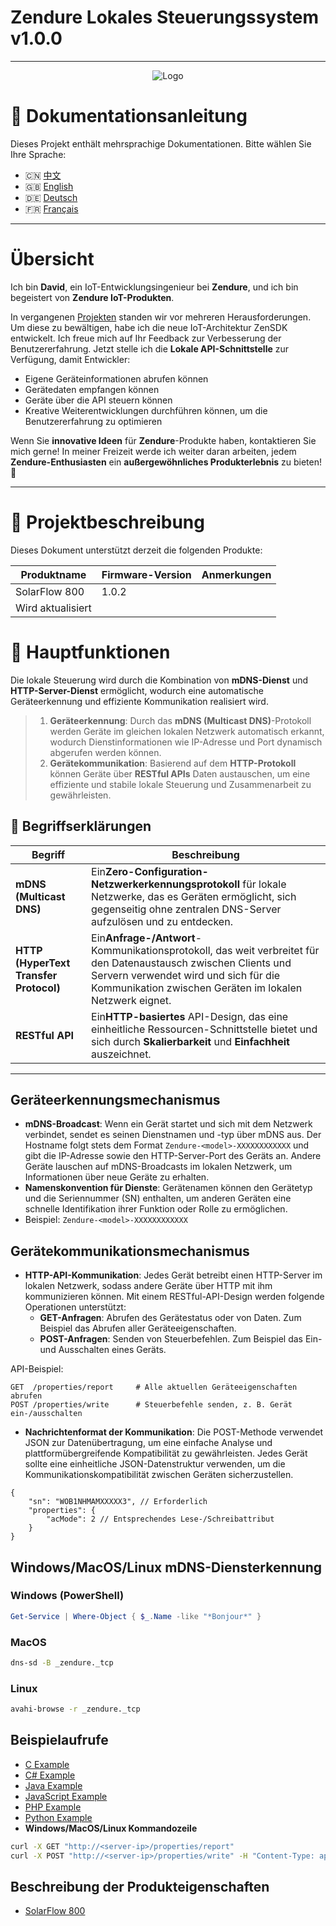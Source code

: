 # Zendure Lokales Steuerungssystem v1.0.0

---

<p align="center">
  <img src="https://zendure.com/cdn/shop/files/zendure-logo-infinity-charge_240x.png?v=1717728038" alt="Logo">
</p>

# 📖 Dokumentationsanleitung

Dieses Projekt enthält mehrsprachige Dokumentationen. Bitte wählen Sie Ihre Sprache:

* 🇨🇳 [中文](./zh.md)
* 🇬🇧 [English](../README.md)
* 🇩🇪 [Deutsch](./de.md)
* 🇫🇷 [Français](./fr.md)

---

# Übersicht

Ich bin **David**, ein IoT-Entwicklungsingenieur bei **Zendure**, und ich bin begeistert von **Zendure IoT-Produkten**.

In vergangenen [Projekten](https://github.com/Zendure/developer-device-data-report) standen wir vor mehreren Herausforderungen. Um diese zu bewältigen, habe ich die neue IoT-Architektur ZenSDK entwickelt. Ich freue mich auf Ihr Feedback zur Verbesserung der Benutzererfahrung. Jetzt stelle ich die **Lokale API-Schnittstelle** zur Verfügung, damit Entwickler:

* Eigene Geräteinformationen abrufen können
* Gerätedaten empfangen können
* Geräte über die API steuern können
* Kreative Weiterentwicklungen durchführen können, um die Benutzererfahrung zu optimieren

Wenn Sie **innovative Ideen** für **Zendure**-Produkte haben, kontaktieren Sie mich gerne! In meiner Freizeit werde ich weiter daran arbeiten, jedem **Zendure-Enthusiasten** ein **außergewöhnliches Produkterlebnis** zu bieten! 🚀

---

# 📌 Projektbeschreibung

Dieses Dokument unterstützt derzeit die folgenden Produkte:

| Produktname       | Firmware-Version | Anmerkungen |
| ----------------- | ---------------- | ----------- |
| SolarFlow 800     | 1.0.2            |             |
| Wird aktualisiert |                  |             |

# **🚀 Hauptfunktionen**

Die lokale Steuerung wird durch die Kombination von **mDNS-Dienst** und **HTTP-Server-Dienst** ermöglicht, wodurch eine automatische Geräteerkennung und effiziente Kommunikation realisiert wird.

> 1. **Geräteerkennung**: Durch das **mDNS (Multicast DNS)**-Protokoll werden Geräte im gleichen lokalen Netzwerk automatisch erkannt, wodurch Dienstinformationen wie IP-Adresse und Port dynamisch abgerufen werden können.
> 2. **Gerätekommunikation**: Basierend auf dem **HTTP-Protokoll** können Geräte über **RESTful APIs** Daten austauschen, um eine effiziente und stabile lokale Steuerung und Zusammenarbeit zu gewährleisten.

## **📖 Begriffserklärungen**

| Begriff                                      | Beschreibung                                                                                                                                                                                                                 |
| -------------------------------------------- | ---------------------------------------------------------------------------------------------------------------------------------------------------------------------------------------------------------------------------- |
| **mDNS (Multicast DNS)**               | Ein**Zero-Configuration-Netzwerkerkennungsprotokoll** für lokale Netzwerke, das es Geräten ermöglicht, sich gegenseitig ohne zentralen DNS-Server aufzulösen und zu entdecken.                                     |
| **HTTP (HyperText Transfer Protocol)** | Ein**Anfrage-/Antwort**-Kommunikationsprotokoll, das weit verbreitet für den Datenaustausch zwischen Clients und Servern verwendet wird und sich für die Kommunikation zwischen Geräten im lokalen Netzwerk eignet. |
| **RESTful API**                        | Ein**HTTP-basiertes** API-Design, das eine einheitliche Ressourcen-Schnittstelle bietet und sich durch **Skalierbarkeit** und **Einfachheit** auszeichnet.                                                 |

---

## **Geräteerkennungsmechanismus**

* **mDNS-Broadcast**: Wenn ein Gerät startet und sich mit dem Netzwerk verbindet, sendet es seinen Dienstnamen und -typ über mDNS aus. Der Hostname folgt stets dem Format `Zendure-<model>-XXXXXXXXXXXX` und gibt die IP-Adresse sowie den HTTP-Server-Port des Geräts an. Andere Geräte lauschen auf mDNS-Broadcasts im lokalen Netzwerk, um Informationen über neue Geräte zu erhalten.
* **Namenskonvention für Dienste**: Gerätenamen können den Gerätetyp und die Seriennummer (SN) enthalten, um anderen Geräten eine schnelle Identifikation ihrer Funktion oder Rolle zu ermöglichen.
* Beispiel: `Zendure-<model>-XXXXXXXXXXXX`

## **Gerätekommunikationsmechanismus**

* **HTTP-API-Kommunikation**: Jedes Gerät betreibt einen HTTP-Server im lokalen Netzwerk, sodass andere Geräte über HTTP mit ihm kommunizieren können. Mit einem RESTful-API-Design werden folgende Operationen unterstützt:
  * **GET-Anfragen**: Abrufen des Gerätestatus oder von Daten. Zum Beispiel das Abrufen aller Geräteeigenschaften.
  * **POST-Anfragen**: Senden von Steuerbefehlen. Zum Beispiel das Ein- und Ausschalten eines Geräts.

API-Beispiel:

```HTTP
GET  /properties/report     # Alle aktuellen Geräteeigenschaften abrufen
POST /properties/write      # Steuerbefehle senden, z. B. Gerät ein-/ausschalten
```

* **Nachrichtenformat der Kommunikation**: Die POST-Methode verwendet JSON zur Datenübertragung, um eine einfache Analyse und plattformübergreifende Kompatibilität zu gewährleisten. Jedes Gerät sollte eine einheitliche JSON-Datenstruktur verwenden, um die Kommunikationskompatibilität zwischen Geräten sicherzustellen.

```
{
    "sn": "WOB1NHMAMXXXXX3", // Erforderlich
    "properties": {
        "acMode": 2 // Entsprechendes Lese-/Schreibattribut
    }
}
```
## **Windows/MacOS/Linux mDNS-Diensterkennung**
### Windows (PowerShell)
```powershell
Get-Service | Where-Object { $_.Name -like "*Bonjour*" }
```
### MacOS
```sh
dns-sd -B _zendure._tcp
```    
### Linux
```sh
avahi-browse -r _zendure._tcp
```  


## **Beispielaufrufe**

* [C Example](../examples/C/demo.c)
* [C# Example](../examples/C#/demo.cpp)
* [Java Example](../examples/Java/demo.java)
* [JavaScript Example](../examples/JavaScript/demo.js)
* [PHP Example](../examples/PHP/demo.php)
* [Python Example](../examples/Python/demo.py)
* **Windows/MacOS/Linux Kommandozeile**

```sh
curl -X GET "http://<server-ip>/properties/report"
curl -X POST "http://<server-ip>/properties/write" -H "Content-Type: application/json" -d '{"sn": "your_device_sn","properties":{"acMode":2}}'
```

## Beschreibung der Produkteigenschaften
* [SolarFlow 800](./en_properties.md)